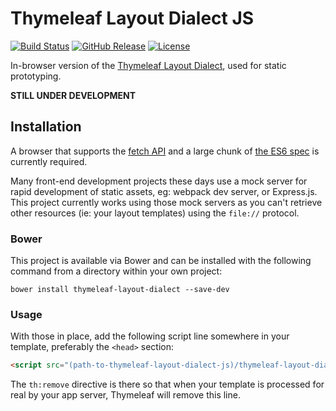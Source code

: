 
Thymeleaf Layout Dialect JS
===========================

[![Build Status](https://travis-ci.org/ultraq/thymeleaf-layout-dialect-js.svg?branch=master)](https://travis-ci.org/ultraq/thymeleaf-layout-dialect-js)
[![GitHub Release](https://img.shields.io/github/release/ultraq/thymeleaf-layout-dialect-js.svg?maxAge=3600)](https://github.com/ultraq/thymeleaf-layout-dialect-js/releases/latest)
[![License](https://img.shields.io/github/license/ultraq/thymeleaf-layout-dialect-js.svg?maxAge=2592000)](https://github.com/ultraq/thymeleaf-layout-dialect-js/blob/master/LICENSE.txt)

In-browser version of the [Thymeleaf Layout Dialect](https://github.com/ultraq/thymeleaf-layout-dialect),
used for static prototyping.

**STILL UNDER DEVELOPMENT**


Installation
------------

A browser that supports the [fetch API](http://caniuse.com/#feat=fetch) and a
large chunk of [the ES6 spec](https://kangax.github.io/compat-table/es6/) is
currently required.

Many front-end development projects these days use a mock server for rapid
development of static assets, eg: webpack dev server, or Express.js.  This
project currently works using those mock servers as you can't retrieve other
resources (ie: your layout templates) using the `file://` protocol.

### Bower

This project is available via Bower and can be installed with the following
command from a directory within your own project:

```
bower install thymeleaf-layout-dialect --save-dev
```

### Usage

With those in place, add the following script line somewhere in your template,
preferably the `<head>` section:

```html
<script src="(path-to-thymeleaf-layout-dialect-js)/thymeleaf-layout-dialect.js" th:remove="all"></script>
```

The `th:remove` directive is there so that when your template is processed for
real by your app server, Thymeleaf will remove this line.
